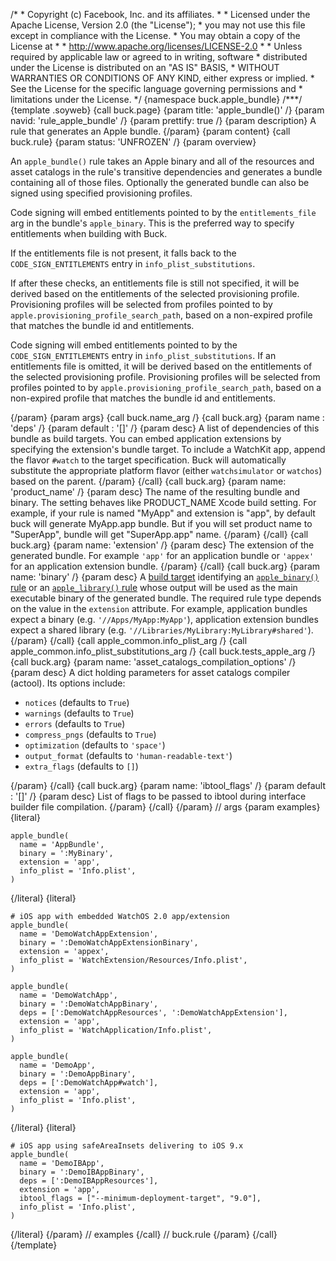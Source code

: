 /\* \* Copyright (c) Facebook, Inc. and its affiliates. \* \* Licensed
under the Apache License, Version 2.0 (the \"License\"); \* you may not
use this file except in compliance with the License. \* You may obtain a
copy of the License at \* \* http://www.apache.org/licenses/LICENSE-2.0
\* \* Unless required by applicable law or agreed to in writing,
software \* distributed under the License is distributed on an \"AS IS\"
BASIS, \* WITHOUT WARRANTIES OR CONDITIONS OF ANY KIND, either express
or implied. \* See the License for the specific language governing
permissions and \* limitations under the License. \*/ {namespace
buck.apple_bundle} /\*\*\*/ {template .soyweb} {call buck.page} {param
title: \'apple_bundle()\' /} {param navid: \'rule_apple_bundle\' /}
{param prettify: true /} {param description} A rule that generates an
Apple bundle. {/param} {param content} {call buck.rule} {param status:
\'UNFROZEN\' /} {param overview}

An `apple_bundle()` rule takes an Apple binary and all of the resources
and asset catalogs in the rule\'s transitive dependencies and generates
a bundle containing all of those files. Optionally the generated bundle
can also be signed using specified provisioning profiles.

Code signing will embed entitlements pointed to by the
`entitlements_file` arg in the bundle\'s `apple_binary`. This is the
preferred way to specify entitlements when building with Buck.

If the entitlements file is not present, it falls back to the
`CODE_SIGN_ENTITLEMENTS` entry in `info_plist_substitutions`.

If after these checks, an entitlements file is still not specified, it
will be derived based on the entitlements of the selected provisioning
profile. Provisioning profiles will be selected from profiles pointed to
by `apple.provisioning_profile_search_path`, based on a non-expired
profile that matches the bundle id and entitlements.

Code signing will embed entitlements pointed to by the
`CODE_SIGN_ENTITLEMENTS` entry in `info_plist_substitutions`. If an
entitlements file is omitted, it will be derived based on the
entitlements of the selected provisioning profile. Provisioning profiles
will be selected from profiles pointed to by
`apple.provisioning_profile_search_path`, based on a non-expired profile
that matches the bundle id and entitlements.

{/param} {param args} {call buck.name_arg /} {call buck.arg} {param name
: \'deps\' /} {param default : \'\[\]\' /} {param desc} A list of
dependencies of this bundle as build targets. You can embed application
extensions by specifying the extension\'s bundle target. To include a
WatchKit app, append the flavor `#watch` to the target specification.
Buck will automatically substitute the appropriate platform flavor
(either `watchsimulator` or `watchos`) based on the parent. {/param}
{/call} {call buck.arg} {param name: \'product_name\' /} {param desc}
The name of the resulting bundle and binary. The setting behaves like
PRODUCT_NAME Xcode build setting. For example, if your rule is named
\"MyApp\" and extension is \"app\", by default buck will generate
MyApp.app bundle. But if you will set product name to \"SuperApp\",
bundle will get \"SuperApp.app\" name. {/param} {/call} {call buck.arg}
{param name: \'extension\' /} {param desc} The extension of the
generated bundle. For example `'app'` for an application bundle or
`'appex'` for an application extension bundle. {/param} {/call} {call
buck.arg} {param name: \'binary\' /} {param desc} A [build
target](%7BROOT%7Dconcept/build_target.html) identifying an
[`apple_binary()` rule](%7BROOT%7Drule/apple_binary.html) or an
[`apple_library()` rule](%7BROOT%7Drule/apple_library.html) whose output
will be used as the main executable binary of the generated bundle. The
required rule type depends on the value in the `extension` attribute.
For example, application bundles expect a binary (e.g.
`'//Apps/MyApp:MyApp'`), application extension bundles expect a shared
library (e.g. `'//Libraries/MyLibrary:MyLibrary#shared'`). {/param}
{/call} {call apple_common.info_plist_arg /} {call
apple_common.info_plist_substitutions_arg /} {call buck.tests_apple_arg
/} {call buck.arg} {param name: \'asset_catalogs_compilation_options\'
/} {param desc} A dict holding parameters for asset catalogs compiler
(actool). Its options include:

-   `notices` (defaults to `True`)
-   `warnings` (defaults to `True`)
-   `errors` (defaults to `True`)
-   `compress_pngs` (defaults to `True`)
-   `optimization` (defaults to `'space'`)
-   `output_format` (defaults to `'human-readable-text'`)
-   `extra_flags` (defaults to `[]`)

{/param} {/call} {call buck.arg} {param name: \'ibtool_flags\' /} {param
default : \'\[\]\' /} {param desc} List of flags to be passed to ibtool
during interface builder file compilation. {/param} {/call} {/param} //
args {param examples} {literal}

``` {.prettyprint .lang-py}
apple_bundle(
  name = 'AppBundle',
  binary = ':MyBinary',
  extension = 'app',
  info_plist = 'Info.plist',
)
```

{/literal} {literal}

``` {.prettyprint .lang-py}
# iOS app with embedded WatchOS 2.0 app/extension
apple_bundle(
  name = 'DemoWatchAppExtension',
  binary = ':DemoWatchAppExtensionBinary',
  extension = 'appex',
  info_plist = 'WatchExtension/Resources/Info.plist',
)

apple_bundle(
  name = 'DemoWatchApp',
  binary = ':DemoWatchAppBinary',
  deps = [':DemoWatchAppResources', ':DemoWatchAppExtension'],
  extension = 'app',
  info_plist = 'WatchApplication/Info.plist',
)

apple_bundle(
  name = 'DemoApp',
  binary = ':DemoAppBinary',
  deps = [':DemoWatchApp#watch'],
  extension = 'app',
  info_plist = 'Info.plist',
)
```

{/literal} {literal}

``` {.prettyprint .lang-py}
# iOS app using safeAreaInsets delivering to iOS 9.x
apple_bundle(
  name = 'DemoIBApp',
  binary = ':DemoIBAppBinary',
  deps = [':DemoIBAppResources'],
  extension = 'app',
  ibtool_flags = ["--minimum-deployment-target", "9.0"],
  info_plist = 'Info.plist',
)
```

{/literal} {/param} // examples {/call} // buck.rule {/param} {/call}
{/template}
